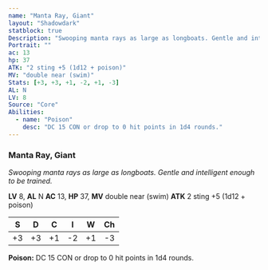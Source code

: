 ```yaml
---
name: "Manta Ray, Giant"
layout: "Shadowdark"
statblock: true
Description: "Swooping manta rays as large as longboats. Gentle and intelligent enough to be trained."
Portrait: ""
ac: 13
hp: 37
ATK: "2 sting +5 (1d12 + poison)"
MV: "double near (swim)"
Stats: [+3, +3, +1, -2, +1, -3]
AL: N
LV: 8
Source: "Core"
Abilities:
  - name: "Poison"
    desc: "DC 15 CON or drop to 0 hit points in 1d4 rounds."
---
```


### Manta Ray, Giant

_Swooping manta rays as large as longboats. Gentle and intelligent enough to be trained._

**LV** 8, **AL** N
**AC** 13, **HP** 37, **MV** double near (swim)
**ATK** 2 sting +5 (1d12 + poison)

|  S  |  D  |  C  |  I  |  W  |  Ch  |
|:---:|:---:|:---:|:---:|:---:|:----:|
| +3 | +3 | +1 | -2 | +1 | -3 |

**Poison:** DC 15 CON or drop to 0 hit points in 1d4 rounds.

